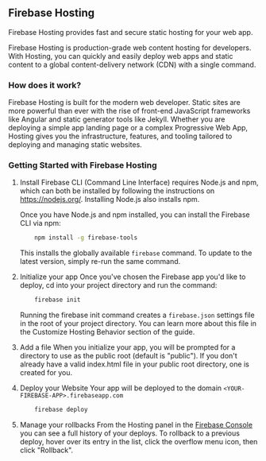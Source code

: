 ## Firebase Hosting

Firebase Hosting provides fast and secure static hosting for your web app.


Firebase Hosting is production-grade web content hosting for developers. With Hosting, you can quickly and easily deploy web apps and static content to a global content-delivery network (CDN) with a single command.

### How does it work?
Firebase Hosting is built for the modern web developer. Static sites are more powerful than ever with the rise of front-end JavaScript frameworks like Angular and static generator tools like Jekyll. Whether you are deploying a simple app landing page or a complex Progressive Web App, Hosting gives you the infrastructure, features, and tooling tailored to deploying and managing static websites.

### Getting Started with Firebase Hosting

1. Install Firebase CLI (Command Line Interface) requires Node.js and npm, which can both be installed by following the instructions on https://nodejs.org/. Installing Node.js also installs npm.

    Once you have Node.js and npm installed, you can install the Firebase CLI via npm:

    ```bash
        npm install -g firebase-tools
    ```
    This installs the globally available `firebase` command. To update to the latest version, simply re-run the same command.
    
    
2. Initialize your app
    Once you've chosen the Firebase app you'd like to deploy, cd into your project directory and run the command:
    
    ```bash
        firebase init
    ```
    Running the firebase init command creates a `firebase.json` settings file in the root of your project directory. You can learn more         about this file in the Customize Hosting Behavior section of the guide.

3. Add a file
    When you initialize your app, you will be prompted for a directory to use as the public root (default is "public"). If you don't           already have a valid index.html file in your public root directory, one is created for you.

4. Deploy your Website
    Your app will be deployed to the domain `<YOUR-FIREBASE-APP>.firebaseapp.com`
    
    ```bash
        firebase deploy
    ```
 
5. Manage your rollbacks
    From the Hosting panel in the [Firebase Console](https://console.firebase.google.com) you can see a full history of your deploys. To     rollback to a previous deploy, hover over its entry in the list, click the overflow menu icon, then click "Rollback".

 
